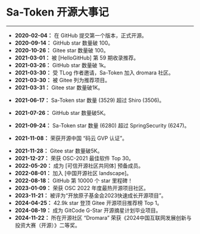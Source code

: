 # Sa-Token 开源大事记

--- 

- **2020-02-04：** 在 GitHub 提交第一个版本，正式开源。
- **2020-09-14：** GitHub star 数量破 100。
- **2020-10-26：** Gitee star 数量破 100。
- **2021-03-01：** 被 [HelloGitHub] 第 59 期收录推荐。
- **2021-03-26：** GitHub star 数量破 1k。
- **2021-03-30：** 受 TLog 作者邀请，Sa-Token 加入 dromara 社区。
- **2021-03-30：** 被 Gitee 列为推荐项目。
- **2021-03-31：** Gitee star 数量破1K。
<!-- - **2021-04-09：** GitHub star 数量破2K。 -->
<!-- - **2021-05-09：** Gitee star 数量破2K。 -->
<!-- - **2021-05-17：** GitHub star 数量破3K。 -->
- **2021-06-17：** Sa-Token star 数量 (3529) 超过 Shiro (3506)。
<!-- - **2021-07-15：** GitHub star 数量破4K。 -->
- **2021-07-26：** GitHub star 数量破5K。
<!-- - **2021-07-29：** Gitee star 数量破3K。 -->
<!-- - **2021-09-07：** GitHub star 数量破6K。 -->
- **2021-09-24：** Sa-Token star 数量 (6280) 超过 SpringSecurity (6247)。
<!-- - **2021-10-19：** Gitee star 数量破4K。 -->
- **2021-11-08：** 荣获开源中国 “码云 GVP 认证”。
<!-- - **2021-11-17：** GitHub star 数量破7K。 -->
- **2021-11-28：** Gitee star 数量破5K。
- **2021-12-27：** 荣获 OSC-2021 最佳软件 Top 30。
- **2022-05-20：** 成为 [可信开源社区共同体] 预备成员。
- **2022-08-01：** 加入 [中国开源社区 landscape]。
- **2022-08-18：** GitHub 第 10000 个 star 里程碑！
- **2023-01-09：** 荣获 OSC 2022 年度最热开源项目社区。
- **2023-11-21：** 被评为“开放原子基金会2023快速成长开源项目”。
- **2024-04-25：** 42.9k star 登顶 Gitee 开源项目推荐榜 Top 1。
- **2024-08-19：** 成为 GitCode G-Star 开源摘星计划毕业项目。
- **2024-11-22：** 所在开源社区 “Dromara” 荣获《2024中国互联网发展创新与投资大赛（开源）》二等奖。



